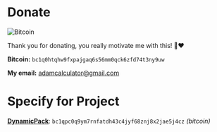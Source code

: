 # Donate
![Bitcoin](https://img.shields.io/badge/Bitcoin-000?style=for-the-badge&logo=bitcoin&logoColor=white)

Thank you for donating, you really motivate me with this! 🤗❤️

**Bitcoin:** `bc1q0htqhw9fxpajgaq6s56mm0qck6zfd74t3ny9uw`

**My email:** adamcalculator@gmail.com

# Specify for Project
**[DynamicPack](https://github.com/AdamCalculator/DynamicPack)**: `bc1qpc0q9ym7rnfatdh43c4jyf68znj8x2jae5j4cz` *(bitcoin)* 
